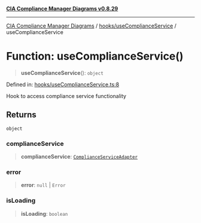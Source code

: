 [**CIA Compliance Manager Diagrams v0.8.29**](../../../README.md)

***

[CIA Compliance Manager Diagrams](../../../modules.md) / [hooks/useComplianceService](../README.md) / useComplianceService

# Function: useComplianceService()

> **useComplianceService**(): `object`

Defined in: [hooks/useComplianceService.ts:8](https://github.com/Hack23/cia-compliance-manager/blob/5836b4c74e2010cd05eca63c0016fd711c628ec9/src/hooks/useComplianceService.ts#L8)

Hook to access compliance service functionality

## Returns

`object`

### complianceService

> **complianceService**: [`ComplianceServiceAdapter`](../../../services/classes/ComplianceServiceAdapter.md)

### error

> **error**: `null` \| `Error`

### isLoading

> **isLoading**: `boolean`
